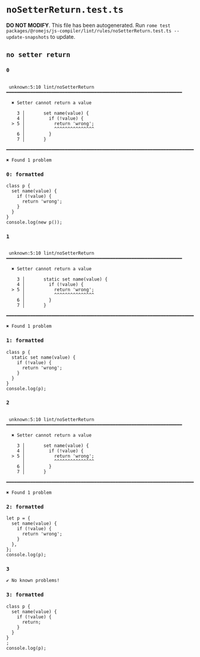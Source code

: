 # `noSetterReturn.test.ts`

**DO NOT MODIFY**. This file has been autogenerated. Run `rome test packages/@romejs/js-compiler/lint/rules/noSetterReturn.test.ts --update-snapshots` to update.

## `no setter return`

### `0`

```

 unknown:5:10 lint/noSetterReturn ━━━━━━━━━━━━━━━━━━━━━━━━━━━━━━━━━━━━━━━━━━━━━━━━━━━━━━━━━━━━━━━━━━

  ✖ Setter cannot return a value

    3 │       set name(value) {
    4 │         if (!value) {
  > 5 │           return 'wrong';
      │           ^^^^^^^^^^^^^^^
    6 │         }
    7 │       }

━━━━━━━━━━━━━━━━━━━━━━━━━━━━━━━━━━━━━━━━━━━━━━━━━━━━━━━━━━━━━━━━━━━━━━━━━━━━━━━━━━━━━━━━━━━━━━━━━━━━

✖ Found 1 problem

```

### `0: formatted`

```
class p {
  set name(value) {
    if (!value) {
      return 'wrong';
    }
  }
}
console.log(new p());

```

### `1`

```

 unknown:5:10 lint/noSetterReturn ━━━━━━━━━━━━━━━━━━━━━━━━━━━━━━━━━━━━━━━━━━━━━━━━━━━━━━━━━━━━━━━━━━

  ✖ Setter cannot return a value

    3 │       static set name(value) {
    4 │         if (!value) {
  > 5 │           return 'wrong';
      │           ^^^^^^^^^^^^^^^
    6 │         }
    7 │       }

━━━━━━━━━━━━━━━━━━━━━━━━━━━━━━━━━━━━━━━━━━━━━━━━━━━━━━━━━━━━━━━━━━━━━━━━━━━━━━━━━━━━━━━━━━━━━━━━━━━━

✖ Found 1 problem

```

### `1: formatted`

```
class p {
  static set name(value) {
    if (!value) {
      return 'wrong';
    }
  }
}
console.log(p);

```

### `2`

```

 unknown:5:10 lint/noSetterReturn ━━━━━━━━━━━━━━━━━━━━━━━━━━━━━━━━━━━━━━━━━━━━━━━━━━━━━━━━━━━━━━━━━━

  ✖ Setter cannot return a value

    3 │       set name(value) {
    4 │         if (!value) {
  > 5 │           return 'wrong';
      │           ^^^^^^^^^^^^^^^
    6 │         }
    7 │       }

━━━━━━━━━━━━━━━━━━━━━━━━━━━━━━━━━━━━━━━━━━━━━━━━━━━━━━━━━━━━━━━━━━━━━━━━━━━━━━━━━━━━━━━━━━━━━━━━━━━━

✖ Found 1 problem

```

### `2: formatted`

```
let p = {
  set name(value) {
    if (!value) {
      return 'wrong';
    }
  },
};
console.log(p);

```

### `3`

```
✔ No known problems!

```

### `3: formatted`

```
class p {
  set name(value) {
    if (!value) {
      return;
    }
  }
}
;
console.log(p);

```
